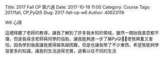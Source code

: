 Title: 2017 Fall CP 第六週
Date: 2017-10-19 11:00
Category: Course
Tags: 2017fall, CP,PyQt5
Slug: 2017-fall-cp-w6
Author: 40623119

W6 心得

<!-- PELICAN_END_SUMMARY -->

這禮拜聽了老師的教導，讓我了解到了許多我未知的領域，雖然一開始我甚麼都不懂，但是我尋求老師與同學的協助，讓我能夠進一步了解PyQt，使我興奮又害怕，因為學到後面讓我覺得越來越困難，但是也讓我學了不少東西，希望我能夠學習更多的知識，讓我的生活過得充實，過著以往不同的生活